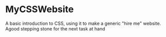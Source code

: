 # MyCSSWebsite

A basic introduction to CSS, using it to make a generic "hire me" website.
 Agood stepping stone for the next task at hand
